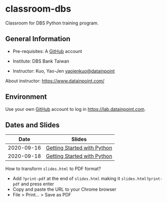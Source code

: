 # classroom-dbs

Classroom for DBS Python training program.

## General Information

- Pre-requisites: A [GitHub](https://github.com/) account

- Institute: DBS Bank Taiwan
- Instructor: Kuo, Yao-Jen <yaojenkuo@datainpoint>

About instructor: <https://www.datainpoint.com/>

## Environment

Use your own [GitHub](https://github.com/) account to log in <https://lab.datainpoint.com>.

## Dates and Slides

|Date|Slides|
|----|------|
|2020-09-16|[Getting Started with Python](https://datainpoint.github.io/classroom-dbs/01-getting-started-with-python.slides.html)|
|2020-09-18|[Getting Started with Python](https://datainpoint.github.io/classroom-dbs/01-getting-started-with-python.slides.html)|

How to transform `slides.html` to PDF format?
- Add `?print-pdf` at the end of `slides.html` making it `slides.html?print-pdf` and press enter
- Copy and paste the URL to your Chrome browser
- File > Print... > Save as PDF